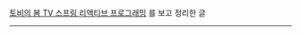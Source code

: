 [토비의 봄 TV 스프링 리액티브 프로그래밍](https://www.youtube.com/watch?v=Wlqu1xvZCak&list=PLOLeoJ50I1kkqC4FuEztT__3xKSfR2fpw&index=4) 를 보고 정리한 글
<hr>

